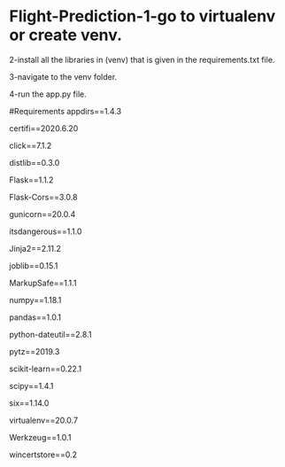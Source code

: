# Flight-Prediction-1-go to virtualenv or create venv.

2-install all the libraries in (venv) that is given in the requirements.txt file.

3-navigate to the venv folder.

4-run the app.py file.

#Requirements 
appdirs==1.4.3

certifi==2020.6.20

click==7.1.2

distlib==0.3.0

Flask==1.1.2

Flask-Cors==3.0.8

gunicorn==20.0.4

itsdangerous==1.1.0

Jinja2==2.11.2

joblib==0.15.1

MarkupSafe==1.1.1

numpy==1.18.1

pandas==1.0.1

python-dateutil==2.8.1

pytz==2019.3

scikit-learn==0.22.1

scipy==1.4.1

six==1.14.0

virtualenv==20.0.7

Werkzeug==1.0.1

wincertstore==0.2

